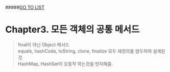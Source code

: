 #####[GO TO LIST](../README.md)

# Chapter3. 모든 객체의 공통 메서드

> final이 아닌 Object 메서드  
> equals, hashCode, toString, clone, finalize 모두 재정의를 염두하여 설계된 것  
> HashMap, HashSet이 오동작 하는것을 방지해줌.
